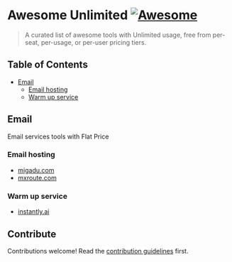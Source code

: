 
# Awesome Unlimited [![Awesome](https://awesome.re/badge.svg)](https://awesome.re)

> A curated list of awesome tools with Unlimited usage, free from per-seat, per-usage, or per-user pricing tiers.


## Table of Contents

- [Email](#email)
	- [Email hosting](#Email-hosting)
   	- [Warm up service](#warm-up-service)

## Email

Email services tools with Flat Price

### Email hosting

- [migadu.com](https://www.migadu.com/)
- [mxroute.com](https://mxroute.com/)

### Warm up service

- [instantly.ai](https://instantly.ai/)



## Contribute

Contributions welcome! Read the [contribution guidelines](contributing.md) first.
